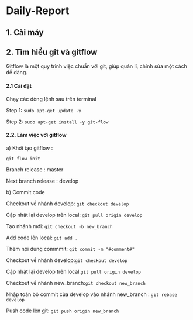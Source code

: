 # Daily-Report
 ## 1. Cài máy
 ## 2. Tìm hiểu git và gitflow
  Gitflow là một quy trình việc chuẩn với git, giúp quản lí, chỉnh sửa một cách dễ dàng.
 #### 2.1 Cài đặt 
 Chạy các dòng lệnh sau trên terminal
 

 Step 1: `sudo apt-get update -y `   
 
 Step 2: `sudo apt-get install -y git-flow`
 #### 2.2. Làm việc với gitflow
 
 a) Khởi tạo gitflow :
 
 `git flow init`
 
 Branch release : master
 
 
 Next branch release : develop
 
b) Commit code

Checkout về nhánh develop: `git checkout develop`

Cập nhật lại develop trên local: `git pull origin develop`

 Tạo nhánh mới: `git checkout -b new_branch`

Add code lên local: `git add .`

Thêm nội dung commmit: `git commit -m "#comment#"`

Checkout về nhánh develop:`git checkout develop`

Cập nhật lại develop trên local:`git pull origin develop`

Checkout về nhánh new_branch:`git checkout new_branch`


Nhập toàn bộ commit của develop vào nhánh new_branch : `git rebase develop`


Push code lên git: `git push origin new_branch`

